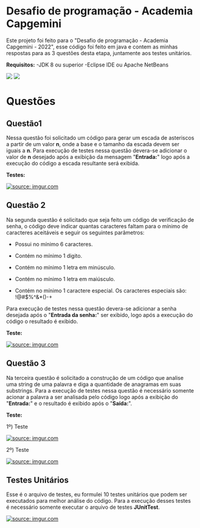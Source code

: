 # Desafio de programação - Academia Capgemini

 Este projeto foi feito para o "Desafio de programação - Academia Capgemini - 2022", esse código foi feito em java e contem as minhas respostas para as 3 questões desta etapa, juntamente aos testes unitários.
 
 **Requisitos:** 
  -JDK 8 ou superior
  -Eclipse IDE ou Apache NetBeans
 
[<img src="https://img.shields.io/badge/linkedin-%230077B5.svg?&style=for-the-badge&logo=linkedin&logoColor=white" />](https://www.linkedin.com/in/ivison-menezes/) [<img src = "https://img.shields.io/badge/instagram-%23E4405F.svg?&style=for-the-badge&logo=instagram&logoColor=white">](https://www.instagram.com/ivison_vinicyus/)

# Questões

## Questão1

Nessa questão foi solicitado um código para gerar um escada de asteriscos a partir de um valor **n**, onde a base e o tamanho da escada devem ser iguais a **n**.
Para execução de testes nessa questão devera-se adicionar o valor de **n** desejado após a exibição da mensagem "**Entrada:**" logo após a execução do código a escada resultante será exibida.

**Testes:**

<a href="https://imgur.com/yKWDtk4"><img src="https://i.imgur.com/yKWDtk4.png" title="source: imgur.com" /></a>

 
## Questão 2

Na segunda questão é solicitado que seja feito um código de verificação de senha, o código deve indicar quantas caracteres faltam para o mínimo de caracteres aceitáveis e seguir os seguintes parâmetros:
-   Possui no mínimo 6 caracteres.
    
-   Contém no mínimo 1 digito.
    
-   Contém no mínimo 1 letra em minúsculo.
    
-   Contém no mínimo 1 letra em maiúsculo.
    
-   Contém no mínimo 1 caractere especial. Os caracteres especiais são: !@#$%^&*()-+

Para execução de testes nessa questão devera-se adicionar a senha desejada após o "**Entrada da senha:**" ser exibido, logo após a execução do código o resultado é exibido.

**Teste:**

<a href="https://imgur.com/mRlMFxv"><img src="https://i.imgur.com/mRlMFxv.png" title="source: imgur.com" /></a>

## Questão 3

Na terceira questão é solicitado a construção de um código que analise uma string de uma palavra e diga a quantidade de anagramas em suas substrings. 
Para a execução de testes nessa questão é necessário somente acionar a palavra a ser analisada pelo código logo após  a exibição do "**Entrada:**" e o resultado é exibido após o "**Saída:**".

**Teste:**

1º) Teste 

<a href="https://imgur.com/wKWdrxH"><img src="https://i.imgur.com/wKWdrxH.png" title="source: imgur.com" /></a>

2º) Teste 

<a href="https://imgur.com/8hxj5Zi"><img src="https://i.imgur.com/8hxj5Zi.png" title="source: imgur.com" /></a>

## Testes Unitários
Esse é o arquivo de testes, eu formulei 10 testes unitários que podem ser executados para melhor análise do código.
Para a execução desses testes é necessário somente executar o arquivo de testes **JUnitTest**.

<a href="https://imgur.com/t4uqRVC"><img src="https://i.imgur.com/t4uqRVC.png" title="source: imgur.com" /></a>
